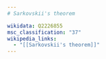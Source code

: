 ```yaml
---
# Sarkovskii's theorem

wikidata: Q2226855
msc_classification: "37"
wikipedia_links:
  - "[[Sarkovskii's theorem]]"
---
```

